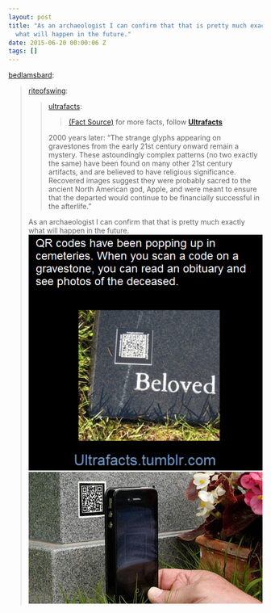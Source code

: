 ```yaml
---
layout: post
title: "As an archaeologist I can confirm that that is pretty much exactly
  what will happen in the future."
date: 2015-06-20 00:00:06 Z
tags: []
---
```

[bedlamsbard](http://bedlamsbard.tumblr.com/post/121375436148/riteofswing-ultrafacts-fact-source-for):

> [riteofswing](http://riteofswing.tumblr.com/post/121294218520/ultrafacts-fact-source-for-more-facts):
> 
> > [ultrafacts](http://ultrafactsblog.com/post/121293498787/fact-source-for-more-facts-follow-ultrafacts):
> > 
> > > [(Fact Source)](http://www.washingtonpost.com/blogs/innovations/wp/2013/11/20/arlington-national-cemetery-debated-allowing-qr-codes-on-tombstones-does-technology-belong-in-cemeteries/) for more facts, follow [**Ultrafacts**](http://ultrafacts.tumblr.com/)  
> > 
> > 2000 years later: “The strange glyphs appearing on gravestones from the early 21st century onward remain a mystery. These astoundingly complex patterns (no two exactly the same) have been found on many other 21st century artifacts, and are believed to have religious significance. Recovered images suggest they were probably sacred to the ancient North American god, Apple, and were meant to ensure that the departed would continue to be financially successful in the afterlife.”
> 
> As an archaeologist I can confirm that that is pretty much exactly what will happen in the future.
![](/media/2015/06/121957760849_0.png)
![](/media/2015/06/121957760849_1.jpg)
